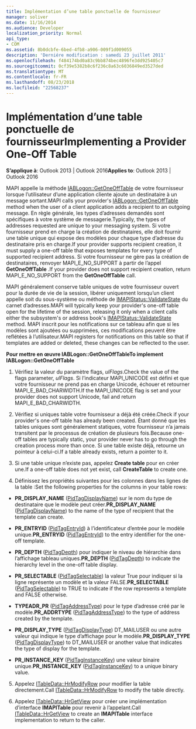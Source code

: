 ```yaml
---
title: Implémentation d’une table ponctuelle de fournisseur
manager: soliver
ms.date: 11/16/2014
ms.audience: Developer
localization_priority: Normal
api_type:
- COM
ms.assetid: 8b0dcbfe-6bed-4fb8-a906-009f1d009055
description: 'Derniére modification : samedi 23 juillet 2011'
ms.openlocfilehash: f484174bd0a83c9bb874bec4896fe3dd925405c7
ms.sourcegitcommit: 0cf39e5382b8c6f236c8a63c6036849ed3527ded
ms.translationtype: MT
ms.contentlocale: fr-FR
ms.lasthandoff: 08/23/2018
ms.locfileid: "22568237"
---
```

# <a name="implementing-a-provider-one-off-table"></a><span data-ttu-id="11caa-103">Implémentation d’une table ponctuelle de fournisseur</span><span class="sxs-lookup"><span data-stu-id="11caa-103">Implementing a Provider One-Off Table</span></span>

  
  
<span data-ttu-id="11caa-104">**S’applique à**: Outlook 2013 | Outlook 2016</span><span class="sxs-lookup"><span data-stu-id="11caa-104">**Applies to**: Outlook 2013 | Outlook 2016</span></span> 
  
<span data-ttu-id="11caa-105">MAPI appelle la méthode [IABLogon::GetOneOffTable](iablogon-getoneofftable.md) de votre fournisseur lorsque l’utilisateur d’une application cliente ajoute un destinataire à un message sortant.</span><span class="sxs-lookup"><span data-stu-id="11caa-105">MAPI calls your provider's [IABLogon::GetOneOffTable](iablogon-getoneofftable.md) method when the user of a client application adds a recipient to an outgoing message.</span></span> <span data-ttu-id="11caa-106">En règle générale, les types d’adresses demandés sont spécifiques à votre système de messagerie.</span><span class="sxs-lookup"><span data-stu-id="11caa-106">Typically, the types of addresses requested are unique to your messaging system.</span></span> <span data-ttu-id="11caa-107">Si votre fournisseur prend en charge la création de destinataires, elle doit fournir une table unique qui expose des modèles pour chaque type d’adresse du destinataire pris en charge.</span><span class="sxs-lookup"><span data-stu-id="11caa-107">If your provider supports recipient creation, it must supply a one-off table that exposes templates for every type of supported recipient address.</span></span> <span data-ttu-id="11caa-108">Si votre fournisseur ne gère pas la création de destinataires, renvoyer MAPI_E_NO_SUPPORT à partir de l’appel **GetOneOffTable** .</span><span class="sxs-lookup"><span data-stu-id="11caa-108">If your provider does not support recipient creation, return MAPI_E_NO_SUPPORT from the **GetOneOffTable** call.</span></span> 
  
<span data-ttu-id="11caa-109">MAPI généralement conserve table uniques de votre fournisseur ouvert pour la durée de vie de la session, libérer uniquement lorsqu’un client appelle soit du sous-système ou méthode de [IMAPIStatus::ValidateState](imapistatus-validatestate.md) du carnet d’adresses.</span><span class="sxs-lookup"><span data-stu-id="11caa-109">MAPI will typically keep your provider's one-off table open for the lifetime of the session, releasing it only when a client calls either the subsystem's or address book's [IMAPIStatus::ValidateState](imapistatus-validatestate.md) method.</span></span> <span data-ttu-id="11caa-110">MAPI inscrit pour les notifications sur ce tableau afin que si les modèles sont ajoutées ou supprimées, ces modifications peuvent être reflétées à l’utilisateur.</span><span class="sxs-lookup"><span data-stu-id="11caa-110">MAPI registers for notifications on this table so that if templates are added or deleted, these changes can be reflected to the user.</span></span> 
  
 <span data-ttu-id="11caa-111">**Pour mettre en œuvre IABLogon::GetOneOffTable**</span><span class="sxs-lookup"><span data-stu-id="11caa-111">**To implement IABLogon::GetOneOffTable**</span></span>
  
1. <span data-ttu-id="11caa-112">Vérifiez la valeur du paramètre flags, _ulFlags_.</span><span class="sxs-lookup"><span data-stu-id="11caa-112">Check the value of the flags parameter,  _ulFlags_.</span></span> <span data-ttu-id="11caa-113">Si l’indicateur MAPI_UNICODE est défini et que votre fournisseur ne prend pas en charge Unicode, échouer et retourner MAPI_E_BAD_CHARWIDTH.</span><span class="sxs-lookup"><span data-stu-id="11caa-113">If the MAPI_UNICODE flag is set and your provider does not support Unicode, fail and return MAPI_E_BAD_CHARWIDTH.</span></span> 
    
2. <span data-ttu-id="11caa-114">Vérifiez si uniques table votre fournisseur a déjà été créée.</span><span class="sxs-lookup"><span data-stu-id="11caa-114">Check if your provider's one-off table has already been created.</span></span> <span data-ttu-id="11caa-115">Étant donné que les tables uniques sont généralement statiques, votre fournisseur n’a jamais transitent par le processus de création de plusieurs fois.</span><span class="sxs-lookup"><span data-stu-id="11caa-115">Because one-off tables are typically static, your provider never has to go through the creation process more than once.</span></span> <span data-ttu-id="11caa-116">Si une table existe déjà, retourne un pointeur à celui-ci.</span><span class="sxs-lookup"><span data-stu-id="11caa-116">If a table already exists, return a pointer to it.</span></span> 
    
3. <span data-ttu-id="11caa-117">Si une table unique n’existe pas, appelez **Create table** pour en créer une.</span><span class="sxs-lookup"><span data-stu-id="11caa-117">If a one-off table does not yet exist, call **CreateTable** to create one.</span></span> 
    
4. <span data-ttu-id="11caa-118">Définissez les propriétés suivantes pour les colonnes dans les lignes de la table :</span><span class="sxs-lookup"><span data-stu-id="11caa-118">Set the following properties for the columns in your table rows:</span></span>
    
  - <span data-ttu-id="11caa-119">**PR_DISPLAY_NAME** ([PidTagDisplayName](pidtagdisplayname-canonical-property.md)) sur le nom du type de destinataire que le modèle peut créer.</span><span class="sxs-lookup"><span data-stu-id="11caa-119">**PR_DISPLAY_NAME** ([PidTagDisplayName](pidtagdisplayname-canonical-property.md)) to the name of the type of recipient that the template can create.</span></span> 
    
  - <span data-ttu-id="11caa-120">**PR_ENTRYID** ([PidTagEntryId](pidtagentryid-canonical-property.md)) à l’identificateur d’entrée pour le modèle unique.</span><span class="sxs-lookup"><span data-stu-id="11caa-120">**PR_ENTRYID** ([PidTagEntryId](pidtagentryid-canonical-property.md)) to the entry identifier for the one-off template.</span></span>
    
  - <span data-ttu-id="11caa-121">**PR_DEPTH** ([PidTagDepth](pidtagdepth-canonical-property.md)) pour indiquer le niveau de hiérarchie dans l’affichage tableau uniques.</span><span class="sxs-lookup"><span data-stu-id="11caa-121">**PR_DEPTH** ([PidTagDepth](pidtagdepth-canonical-property.md)) to indicate the hierarchy level in the one-off table display.</span></span>
    
  - <span data-ttu-id="11caa-122">**PR_SELECTABLE** ([PidTagSelectable](pidtagselectable-canonical-property.md)) la valeur True pour indiquer si la ligne représente un modèle et la valeur FALSE.</span><span class="sxs-lookup"><span data-stu-id="11caa-122">**PR_SELECTABLE** ([PidTagSelectable](pidtagselectable-canonical-property.md)) to TRUE to indicate if the row represents a template and FALSE otherwise.</span></span>
    
  - <span data-ttu-id="11caa-123">**TYPEADR_PR** ([PidTagAddressType](pidtagaddresstype-canonical-property.md)) pour le type d’adresse créé par le modèle.</span><span class="sxs-lookup"><span data-stu-id="11caa-123">**PR_ADDRTYPE** ([PidTagAddressType](pidtagaddresstype-canonical-property.md)) to the type of address created by the template.</span></span>
    
  - <span data-ttu-id="11caa-124">**PR_DISPLAY_TYPE** ([PidTagDisplayType](pidtagdisplaytype-canonical-property.md)) DT_MAILUSER ou une autre valeur qui indique le type d’affichage pour le modèle.</span><span class="sxs-lookup"><span data-stu-id="11caa-124">**PR_DISPLAY_TYPE** ([PidTagDisplayType](pidtagdisplaytype-canonical-property.md)) to DT_MAILUSER or another value that indicates the type of display for the template.</span></span>
    
  - <span data-ttu-id="11caa-125">**PR_INSTANCE_KEY** ([PidTagInstanceKey](pidtaginstancekey-canonical-property.md)) une valeur binaire unique.</span><span class="sxs-lookup"><span data-stu-id="11caa-125">**PR_INSTANCE_KEY** ([PidTagInstanceKey](pidtaginstancekey-canonical-property.md)) to a unique binary value.</span></span> 
    
5. <span data-ttu-id="11caa-126">Appelez [ITableData::HrModifyRow](itabledata-hrmodifyrow.md) pour modifier la table directement.</span><span class="sxs-lookup"><span data-stu-id="11caa-126">Call [ITableData::HrModifyRow](itabledata-hrmodifyrow.md) to modify the table directly.</span></span> 
    
6. <span data-ttu-id="11caa-127">Appelez [ITableData::HrGetView](itabledata-hrgetview.md) pour créer une implémentation d’interface **IMAPITable** pour revenir à l’appelant.</span><span class="sxs-lookup"><span data-stu-id="11caa-127">Call [ITableData::HrGetView](itabledata-hrgetview.md) to create an **IMAPITable** interface implementation to return to the caller.</span></span> 
    

